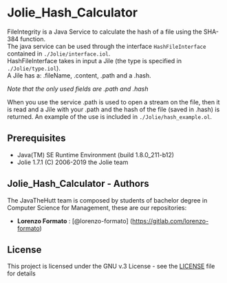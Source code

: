 # Jolie_Hash_Calculator

FileIntegrity is a Java Service to calculate the hash of a file using the SHA-384 function.</br>
The java service can be used through the interface ```HashFileInterface``` contained in ```./Jolie/interface.iol```.</br>
HashFileInterface takes in input a Jile (the type is specified in ```./Jolie/type.iol```).</br>
A Jile has a: .fileName, .content, .path and a .hash.

*Note that the only used fields are .path and .hash*

When you use the service .path is used to open a stream on the file, then it is read and a Jile with your .path and the hash of the file (saved in .hash) is returned.
An example of the use is included in ```./Jolie/hash_example.ol```.

## Prerequisites

- Java(TM) SE Runtime Environment (build 1.8.0_211-b12)
- Jolie 1.7.1  (C) 2006-2019 the Jolie team

## Jolie_Hash_Calculator - Authors

The JavaTheHutt team is composed by students of bachelor degree in Computer Science for Management, these are our repositories:

- **Lorenzo Formato** : [@lorenzo-formato] (https://gitlab.com/lorenzo-formato)

## License

This project is licensed under the GNU v.3 License - see the [LICENSE](LICENSE)
file for details
